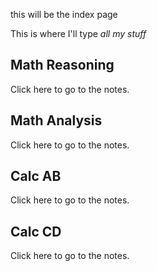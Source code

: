 this will be the index page

This is where I'll type *all my stuff*

## Math Reasoning
Click here to go to the notes.

## Math Analysis
Click here to go to the notes.

## Calc AB
Click here to go to the notes.

## Calc CD
Click here to go to the notes.
